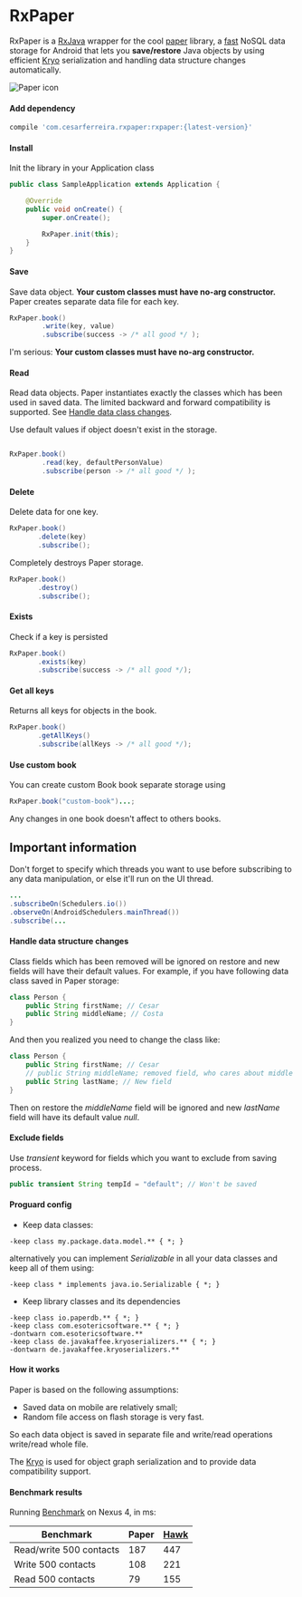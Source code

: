 # RxPaper

RxPaper is a [RxJava](https://github.com/ReactiveX/RxJava) wrapper for the cool [paper](https://github.com/pilgr/Paper) library, a [fast](#benchmark-results) NoSQL data storage for Android that lets you **save/restore** Java objects by using efficient [Kryo](https://github.com/EsotericSoftware/kryo) serialization and handling data structure changes automatically.

![Paper icon](https://raw.githubusercontent.com/pilgr/Paper/master/paper_icon.png)

#### Add dependency
```groovy
compile 'com.cesarferreira.rxpaper:rxpaper:{latest-version}'
```

#### Install

Init the library in your Application class

```java
public class SampleApplication extends Application {

    @Override
    public void onCreate() {
        super.onCreate();

        RxPaper.init(this);
    }
}

```


#### Save
Save data object. **Your custom classes must have no-arg constructor.**
Paper creates separate data file for each key.

```java
RxPaper.book()
        .write(key, value)
        .subscribe(success -> /* all good */ );

```
I'm serious: **Your custom classes must have no-arg constructor.**

#### Read
Read data objects. Paper instantiates exactly the classes which has been used in saved data. The limited backward and forward compatibility is supported. See [Handle data class changes](#handle-data-structure-changes).

Use default values if object doesn't exist in the storage.

```java

RxPaper.book()
        .read(key, defaultPersonValue)
        .subscribe(person -> /* all good */ );

```


#### Delete
Delete data for one key.

```java
RxPaper.book()
       .delete(key)
       .subscribe();
```

Completely destroys Paper storage.

```java
RxPaper.book()
       .destroy()
       .subscribe();
```

#### Exists
Check if a key is persisted

```java
RxPaper.book()
       .exists(key)
       .subscribe(success -> /* all good */);
```

#### Get all keys

Returns all keys for objects in the book.

```java
RxPaper.book()
       .getAllKeys()
       .subscribe(allKeys -> /* all good */);
```

#### Use custom book
You can create custom Book book separate storage using

```java
RxPaper.book("custom-book")...;
```

Any changes in one book doesn't affect to others books.


## Important information

Don't forget to specify which threads you want to use before subscribing to any data manipulation, or else it'll run on the UI thread.

```java
...
.subscribeOn(Schedulers.io())
.observeOn(AndroidSchedulers.mainThread())
.subscribe(...
 ```


#### Handle data structure changes
Class fields which has been removed will be ignored on restore and new fields will have their default values. For example, if you have following data class saved in Paper storage:

```java
class Person {
    public String firstName; // Cesar
    public String middleName; // Costa
}
```

And then you realized you need to change the class like:

```java
class Person {
    public String firstName; // Cesar
    // public String middleName; removed field, who cares about middle names
    public String lastName; // New field
}
```

Then on restore the _middleName_ field will be ignored and new _lastName_ field will have its default value _null_.

#### Exclude fields
Use _transient_ keyword for fields which you want to exclude from saving process.

```java
public transient String tempId = "default"; // Won't be saved
```
#### Proguard config
* Keep data classes:

```
-keep class my.package.data.model.** { *; }
```

alternatively you can implement _Serializable_ in all your data classes and keep all of them using:

```
-keep class * implements java.io.Serializable { *; }
```

* Keep library classes and its dependencies

```
-keep class io.paperdb.** { *; }
-keep class com.esotericsoftware.** { *; }
-dontwarn com.esotericsoftware.**
-keep class de.javakaffee.kryoserializers.** { *; }
-dontwarn de.javakaffee.kryoserializers.**
```

#### How it works
Paper is based on the following assumptions:
- Saved data on mobile are relatively small;
- Random file access on flash storage is very fast.

So each data object is saved in separate file and write/read operations write/read whole file.

The [Kryo](https://github.com/EsotericSoftware/kryo) is used for object graph serialization and to provide data compatibility support.

#### Benchmark results
Running [Benchmark](https://github.com/pilgr/Paper/blob/master/paperdb/src/androidTest/java/io/paperdb/benchmark/Benchmark.java) on Nexus 4, in ms:

| Benchmark                 | Paper    | [Hawk](https://github.com/orhanobut/hawk)
|---------------------------|----------|----------
| Read/write 500 contacts   | 187      | 447                |
| Write 500 contacts        | 108      | 221               |
| Read 500 contacts         | 79       | 155                |
